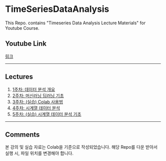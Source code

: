 # TimeSeriesDataAnalysis
This Repo. contains "Timeseries Data Analysis Lecture Materials" for Youtube Course.

## Youtube Link

[링크](www.youtube.com)

---

## Lectures

1. [1주차: 데이터 분석 개요](.)
2. [2주차: 머신러닝 딥러닝 기초](.)
3. [3주차: (실습) Colab 사용법](.)
4. [4주차: 시계열 데이터 분석](.)
5. [5주차: (실습) 시계열 데이터 분석 기초](.)

---

## Comments

본 강의 및 실습 자료는 Colab을 기준으로 작성되었습니다. 해당 Repo를 다운 받아서 실행 시, 파일 위치를 변경해야 합니다.

